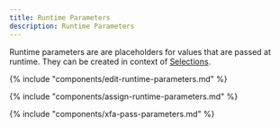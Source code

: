 ```yaml
---
title: Runtime Parameters
description: Runtime Parameters
---
```


Runtime parameters are are placeholders for values that are passed at runtime.
They can be created in context of [Selections](variants-and-selections.md/#edit-selections).

{% include "components/edit-runtime-parameters.md" %}

{% include "components/assign-runtime-parameters.md" %}

{% include "components/xfa-pass-parameters.md" %}